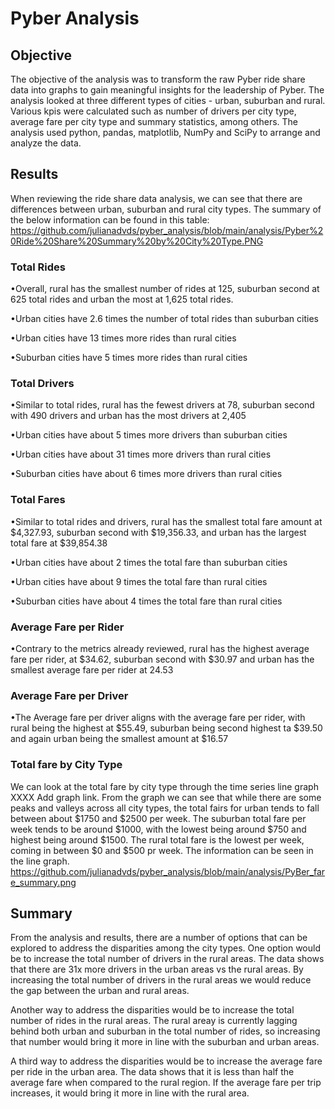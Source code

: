 # Pyber Analysis

## Objective
The objective of the analysis was to transform the raw Pyber ride share data into graphs to gain meaningful insights for the leadership of Pyber.  The analysis looked at three different types of cities - urban, suburban and rural.  Various kpis were calculated such as number of drivers per city type, average fare per city type and summary statistics, among others.  The analysis used python, pandas, matplotlib, NumPy and SciPy to arrange and analyze the data.

## Results
When reviewing the ride share data analysis, we can see that there are differences between urban, suburban and rural city types.  The summary of the below information can be found in this table: https://github.com/julianadvds/pyber_analysis/blob/main/analysis/Pyber%20Ride%20Share%20Summary%20by%20City%20Type.PNG

### Total Rides
•Overall, rural has the smallest number of rides at 125, suburban second at 625 total rides and urban the most at 1,625 total rides.

•Urban cities have 2.6 times the number of total rides than suburban cities

•Urban cities have 13 times more rides than rural cities

•Suburban cities have 5 times more rides than rural cities


### Total Drivers
•Similar to total rides, rural has the fewest drivers at 78, suburban second with 490 drivers and urban has the most drivers at 2,405

•Urban cities have about 5 times more drivers than suburban cities

•Urban cities have about 31 times more drivers than rural cities

•Suburban cities have about 6 times more drivers than rural cities

### Total Fares
•Similar to total rides and drivers, rural has the smallest total fare amount at $4,327.93, suburban second with $19,356.33, and urban has the largest total fare at $39,854.38

•Urban cities have about 2 times the total fare than suburban cities

•Urban cities have about 9 times the total fare than rural cities

•Suburban cities have about 4 times the total fare than rural cities

### Average Fare per Rider
•Contrary to the metrics already reviewed, rural has the highest average fare per rider, at $34.62, suburban second with $30.97 and urban has the smallest average fare per rider at 24.53


### Average Fare per Driver
•The Average fare per driver aligns with the average fare per rider, with rural being the highest at $55.49, suburban being second highest ta $39.50 and again urban being the smallest amount at $16.57

### Total fare by City Type
We can look at the total fare by city type through the time series line graph XXXX Add graph link.  From the graph we can see that while there are some peaks and valleys across all city types, the total fairs for urban tends to fall between about $1750 and $2500 per week.  The suburban total fare per week tends to be around $1000, with the lowest being around $750 and highest being around $1500.  The rural total fare is the lowest per week, coming in between $0 and $500 pr week.  The information can be seen in the line graph.  https://github.com/julianadvds/pyber_analysis/blob/main/analysis/PyBer_fare_summary.png


## Summary
From the analysis and results, there are a number of options that can be explored to address the disparities among the city types.  One option would be to increase the total number of drivers in the rural areas.  The data shows that there are 31x more drivers in the urban areas vs the rural areas.  By increasing the total number of drivers in the rural areas we would reduce the gap between the urban and rural areas. 

Another way to address the disparities would be to increase the total number of rides in the rural areas.  The rural areay is currently lagging behind both urban and suburban in the total number of rides, so increasing that number would bring it more in line with the suburban and urban areas.

A third way to address the disparities would be to increase the average fare per ride in the urban area.  The data shows that it is less than half the average fare when compared to the rural region.  If the average fare per trip increases, it would bring it more in line with the rural area.  
